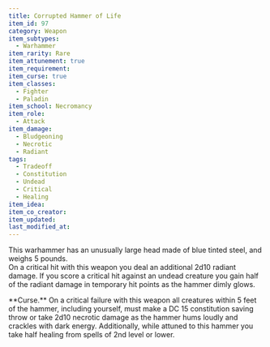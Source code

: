 ```yaml
---
title: Corrupted Hammer of Life
item_id: 97
category: Weapon
item_subtypes:
  - Warhammer
item_rarity: Rare
item_attunement: true
item_requirement:
item_curse: true
item_classes:
  - Fighter
  - Paladin
item_school: Necromancy
item_role:
  - Attack
item_damage:
  - Bludgeoning
  - Necrotic
  - Radiant
tags:
  - Tradeoff
  - Constitution
  - Undead
  - Critical
  - Healing
item_idea:
item_co_creator:
item_updated:
last_modified_at:
---
```


This warhammer has an unusually large head made of blue tinted steel, and weighs 5 pounds.  
On a critical hit with this weapon you deal an additional 2d10 radiant damage. If you score a critical hit against an undead creature you gain half of the radiant damage in temporary hit points as the hammer dimly glows.

<!--excerpt-->
<div id="curse">
**Curse.** On a critical failure with this weapon all creatures within 5 feet of the hammer, including yourself, must make a DC 15 constitution saving throw or take 2d10 necrotic damage as the hammer hums loudly and crackles with dark energy.    
Additionally, while attuned to this hammer you take half healing from spells of 2nd level or lower.
</div>
